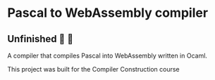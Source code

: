 # Pascal to WebAssembly compiler
## Unfinished :no_entry_sign: :no_entry_sign:

A compiler that compiles Pascal into WebAssembly written in Ocaml.

This project was built for the Compiler Construction course
